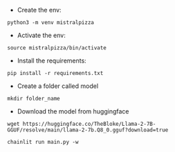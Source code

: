 - Create the env:
```
python3 -m venv mistralpizza
```

- Activate the env:
```
source mistralpizza/bin/activate
```
- Install the requirements:

```
pip install -r requirements.txt
```

- Create a folder called model
```
mkdir folder_name
```
- Download the model from huggingface
```
wget https://huggingface.co/TheBloke/Llama-2-7B-GGUF/resolve/main/llama-2-7b.Q8_0.gguf?download=true
```

```chainlit run main.py -w```
